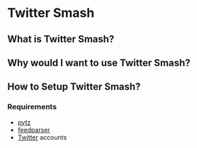 Twitter Smash
=============

## What is Twitter Smash? ##

## Why would I want to use Twitter Smash? ##

## How to Setup Twitter Smash? ##

### Requirements ###

- [pytz](http://pytz.sourceforge.net/)
- [feedparser](http://feedparser.org)
- [Twitter](http://twitter.com) accounts